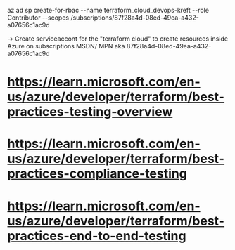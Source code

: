 az ad sp create-for-rbac --name terraform_cloud_devops-kreft --role Contributor --scopes /subscriptions/87f28a4d-08ed-49ea-a432-a07656c1ac9d

-> Create serviceaccont for the "terraform cloud" to create resources inside Azure on subscriptions MSDN/ MPN aka 87f28a4d-08ed-49ea-a432-a07656c1ac9d

# https://learn.microsoft.com/en-us/azure/developer/terraform/best-practices-testing-overview
# https://learn.microsoft.com/en-us/azure/developer/terraform/best-practices-compliance-testing
# https://learn.microsoft.com/en-us/azure/developer/terraform/best-practices-end-to-end-testing
